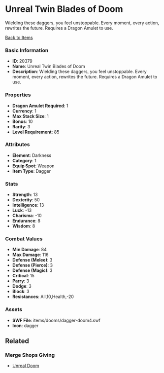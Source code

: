 # Unreal Twin Blades of Doom

Wielding these daggers, you feel unstoppable. Every moment, every action, rewrites the future. Requires a Dragon Amulet to use.

[Back to Items](../items.md)

### Basic Information

- **ID**: 20379
- **Name**: Unreal Twin Blades of Doom
- **Description**: Wielding these daggers, you feel unstoppable. Every moment, every action, rewrites the future. Requires a Dragon Amulet to use.

### Properties

- **Dragon Amulet Required**: 1
- **Currency**: 1
- **Max Stack Size**: 1
- **Bonus**: 10
- **Rarity**: 3
- **Level Requirement**: 85

### Attributes

- **Element**: Darkness
- **Category**: 1
- **Equip Spot**: Weapon
- **Item Type**: Dagger

### Stats

- **Strength**: 13
- **Dexterity**: 50
- **Intelligence**: 13
- **Luck**: -13
- **Charisma**: -10
- **Endurance**: 8
- **Wisdom**: 8

### Combat Values

- **Min Damage**: 84
- **Max Damage**: 116
- **Defense (Melee)**: 3
- **Defense (Pierce)**: 3
- **Defense (Magic)**: 3
- **Critical**: 15
- **Parry**: 3
- **Dodge**: 3
- **Block**: 3
- **Resistances**: All,10,Health,-20

### Assets

- **SWF File**: items/dooms/dagger-doom4.swf
- **Icon**: dagger

## Related

### Merge Shops Giving

- [Unreal Doom](../merge-shops/350-unreal-doom.md)

